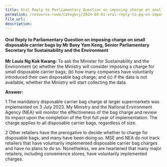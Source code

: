 ```yaml
---
title: Oral Reply to Parliamentary Question on imposing charge on small disposable carrier bags
permalink: /resource-room/category/2024-03-01-oral-reply-to-pq-on-imposing-charge-on-small-disposable-carrier-bags/
file_url:
description:
---
```

 
#### Oral Reply to Parliamentary Question on imposing charge on small disposable carrier bags by Mr Baey Yam Keng, Senior Parliamentary Secretary for Sustainability and the Environment

**Mr Louis Ng Kok Kwang:** To ask the Minister for Sustainability and the Environment (a) whether the Ministry will consider imposing a charge for small disposable carrier bags; (b) how many companies have voluntarily introduced their own disposable bag charge; and (c) if the data is not available, whether the Ministry will start collecting the data.

**Answer:**

1 The mandatory disposable carrier bag charge at larger supermarkets was implemented on 3 July 2023. My Ministry and the National Environment Agency (NEA) will monitor the effectiveness of the bag charge and review its impact upon the completion of the first full year of implementation. The charge applies to all disposable carrier bags, regardless of size. 

2 Other retailers have the prerogative to decide whether to charge for disposable bags, and many have been doing so. MSE and NEA do not track retailers that have voluntarily implemented disposable carrier bag charges and have no plans to do so. Nonetheless, we are heartened that many major retailers, including convenience stores, have voluntarily implemented charges.
